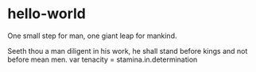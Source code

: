 # hello-world
One small step for man, one giant leap for mankind. 


Seeth thou a man diligent in his work, he shall stand before kings and not before mean men.
var tenacity = stamina.in.determination
